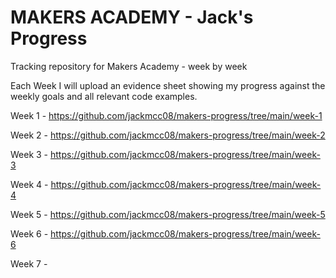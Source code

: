 # MAKERS ACADEMY - Jack's Progress
Tracking repository for Makers Academy - week by week

Each Week I will upload an evidence sheet showing my progress against the weekly goals and all relevant code examples.  

Week 1 - https://github.com/jackmcc08/makers-progress/tree/main/week-1

Week 2 - https://github.com/jackmcc08/makers-progress/tree/main/week-2

Week 3 - https://github.com/jackmcc08/makers-progress/tree/main/week-3

Week 4 - https://github.com/jackmcc08/makers-progress/tree/main/week-4

Week 5 - https://github.com/jackmcc08/makers-progress/tree/main/week-5

Week 6 - https://github.com/jackmcc08/makers-progress/tree/main/week-6

Week 7 - 
